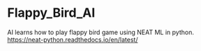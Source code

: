 # Flappy_Bird_AI
AI learns how to play flappy bird game using NEAT ML in python.
https://neat-python.readthedocs.io/en/latest/
